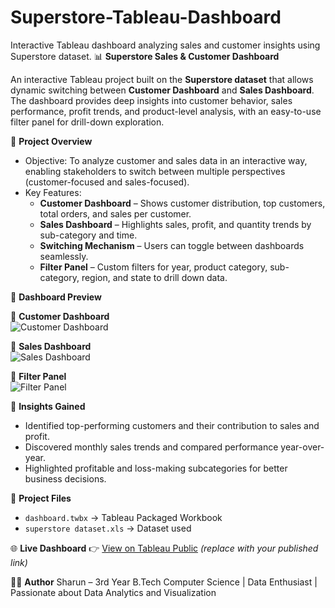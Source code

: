 # Superstore-Tableau-Dashboard
Interactive Tableau dashboard analyzing sales and customer insights using Superstore dataset.
📊 **Superstore Sales & Customer Dashboard**

An interactive Tableau project built on the **Superstore dataset** that allows dynamic switching between **Customer Dashboard** and **Sales Dashboard**.  
The dashboard provides deep insights into customer behavior, sales performance, profit trends, and product-level analysis, with an easy-to-use filter panel for drill-down exploration.


🚀 **Project Overview**
- Objective: To analyze customer and sales data in an interactive way, enabling stakeholders to switch between multiple perspectives (customer-focused and sales-focused).  
- Key Features:
  - **Customer Dashboard** – Shows customer distribution, top customers, total orders, and sales per customer.  
  - **Sales Dashboard** – Highlights sales, profit, and quantity trends by sub-category and time.  
  - **Switching Mechanism** – Users can toggle between dashboards seamlessly.  
  - **Filter Panel** – Custom filters for year, product category, sub-category, region, and state to drill down data.  


📸 **Dashboard Preview**  

🔹 **Customer Dashboard**  
![Customer Dashboard](<img width="1919" height="793" alt="image" src="https://github.com/user-attachments/assets/880f116f-c773-4bde-a1a5-ef9c7dbac939" />
)  

🔹 **Sales Dashboard**  
![Sales Dashboard](<img width="1919" height="803" alt="image" src="https://github.com/user-attachments/assets/a3310ad4-39f3-4dda-9fa8-257e9cf5cb8b" />
)  

🔹 **Filter Panel**  
![Filter Panel](<img width="402" height="737" alt="image" src="https://github.com/user-attachments/assets/d2f75667-2d25-4591-b846-29dec42626a8" />
)  


🔑 **Insights Gained**
- Identified top-performing customers and their contribution to sales and profit.  
- Discovered monthly sales trends and compared performance year-over-year.  
- Highlighted profitable and loss-making subcategories for better business decisions.    


 📂 **Project Files**
- `dashboard.twbx` → Tableau Packaged Workbook  
- `superstore dataset.xls` → Dataset used  
 

🌐 **Live Dashboard**
👉 [View on Tableau Public](YOUR_LINK_HERE) *(replace with your published link)*  



🧑‍💻 **Author**
Sharun – 3rd Year B.Tech Computer Science | Data Enthusiast | Passionate about Data Analytics and Visualization  
